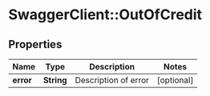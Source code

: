 # SwaggerClient::OutOfCredit

## Properties
Name | Type | Description | Notes
------------ | ------------- | ------------- | -------------
**error** | **String** | Description of error | [optional] 


